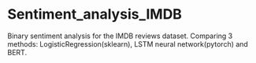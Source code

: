 # Sentiment_analysis_IMDB
Binary sentiment analysis for the IMDB reviews dataset. Comparing 3 methods: LogisticRegression(sklearn), LSTM neural network(pytorch) and BERT.

